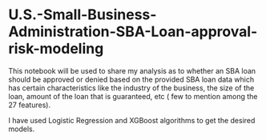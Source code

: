 # U.S.-Small-Business-Administration-SBA-Loan-approval-risk-modeling

This notebook will be used to share my analysis as to whether an SBA loan should be approved or denied based on the provided SBA loan data which has certain characteristics like the industry of the business, the size of the loan, amount of the loan that is guaranteed, etc ( few to mention among the 27 features).

I have used Logistic Regression and XGBoost algorithms to get the desired models.
